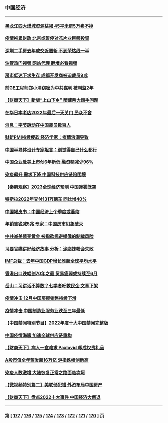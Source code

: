 ### 中国经济
---
#### [黑龙江四大煤城资源枯竭 45平米房5万卖不掉](../../pages/ncid283/n13899303.md?01050045) 
#### [疫情拖累财政 北京或暂停对芯片业巨额投资](../../pages/ncid283/n13899160.md?01050045) 
#### [深圳二手房去年成交近腰斩 不到荣枯线一半](../../pages/ncid283/n13898907.md?01050045) 
#### [油管热门视频 网站代理 翻墙必看视频](http://138.2.39.72:81/youtube.html?epic-marker?01050045)
#### [房市低迷下求生存 成都开发商被迫裁员9成](../../pages/ncid283/n13899124.md?01050045) 
#### [前GE工程师郑小清窃密为中共谋利 被判监2年](../../pages/ncid283/n13898934.md?01050045) 
#### [【财商天下】新版“上山下乡” 暗藏两大棘手问题](../../pages/ncid283/n13898807.md?01050045) 
#### [在华日本老店2022年最后一天关门 民众不舍](../../pages/ncid283/n13898768.md?01050045) 
#### [消息：字节跳动在中国裁员数百人](../../pages/ncid283/n13898733.md?01050045) 
#### [财新PMI持续疲软 经济学家：疫情浪潮导致](../../pages/ncid283/n13898690.md?01050045) 
#### [中国半导体设计专家坦言：别觉得自己什么都行](../../pages/ncid283/n13898720.md?01050045) 
#### [中国企业赴美上市创6年新低 融资额减少96%](../../pages/ncid283/n13898722.md?01050045) 
#### [染疫飙升 需求下降 中国科技供应链陷困境](../../pages/ncid283/n13898224.md?01050045) 
#### [【秦鹏观察】2023全球经济预测 中国迷雾笼罩](../../pages/ncid283/n13898147.md?01050045) 
#### [特斯拉2022年交付131万辆车 同比增40%](../../pages/ncid283/n13898085.md?01050045) 
#### [中国褐皮书：中国经济上个季度或萎缩](../../pages/ncid283/n13898091.md?01050045) 
#### [年销售锐减5兆 专家：中国房市幻象破灭](../../pages/ncid283/n13897386.md?01050045) 
#### [中共减美债买黄金 被指欲规避撑俄的制裁风险](../../pages/ncid283/n13897426.md?01050045) 
#### [习要官媒讲好经济故事 分析：涂脂抹粉会失败](../../pages/ncid283/n13897436.md?01050045) 
#### [IMF总裁：去年中国GDP增长难超全球平均水平](../../pages/ncid283/n13897345.md?01050045) 
#### [香港出口跌幅创70年之最 贸易疲弱或持续至6月](../../pages/ncid283/n13896383.md?01050045) 
#### [岳山：习讲话不算数？七学者吁救民企 文章下架](../../pages/ncid283/n13897095.md?01050045) 
#### [疫情冲击 12月中国房屋销售持续下滑](../../pages/ncid283/n13896527.md?01050045) 
#### [疫情冲击 中国制造业服务业跌至三年最低](../../pages/ncid283/n13896495.md?01050045) 
#### [【中国禁闻特别节目】2022年度十大中国禁闻完整版](../../pages/ncid283/n13895644.md?01050045) 
#### [中国疫情海啸 加速全球供应链重构](../../pages/ncid283/n13896058.md?01050045) 
#### [【财商天下】病人一盒难求 Paxlovid 却成权贵礼品](../../pages/ncid283/n13895617.md?01050045) 
#### [A股市值全年蒸发超16万亿 沪指跌幅创新高](../../pages/ncid283/n13895640.md?01050045) 
#### [染疫人数激增 大陆恢复正常之路面临坎坷](../../pages/ncid283/n13895526.md?01050045) 
#### [【微视频特别篇二】美联储犯错 外资布局中国房产](../../pages/ncid283/n13895476.md?01050045) 
#### [【财商天下】盘点2022十大事件 中国经济大倒退](../../pages/ncid283/n13895368.md?01050045) 

---
#### 第 [ [177](./177.md?01050045) / [176](./176.md?01050045) / [175](./175.md?01050045) / [174](./174.md?01050045) / [173](./173.md?01050045) / [172](./172.md?01050045) / [171](./171.md?01050045) / [170](./170.md?01050045) ] 页
